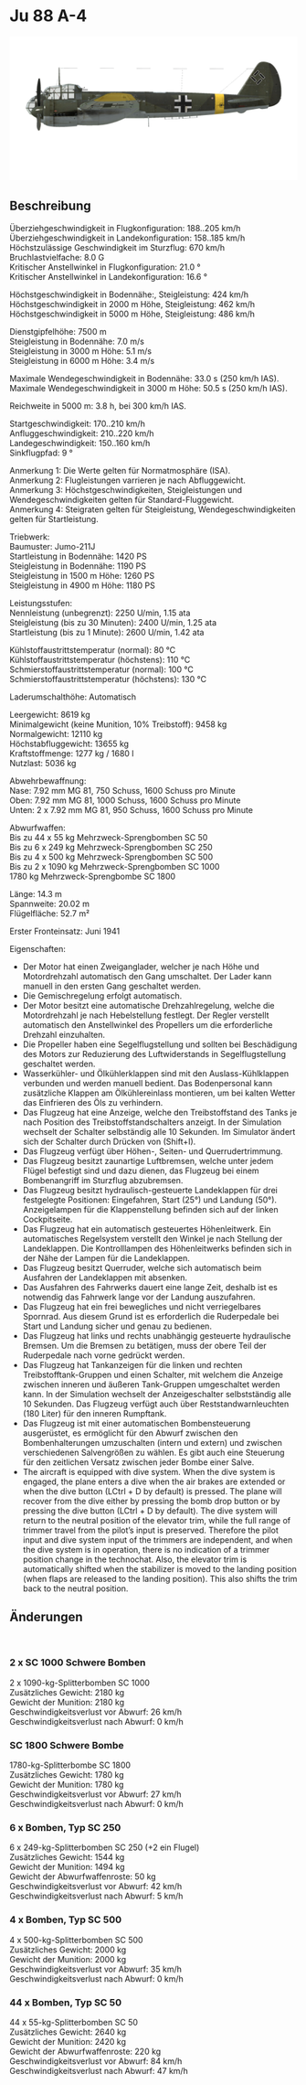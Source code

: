 # Ju 88 A-4  
  
![ju88a4](../images/ju88a4.png)  
  
## Beschreibung  
  
Überziehgeschwindigkeit in Flugkonfiguration: 188..205 km/h  
Überziehgeschwindigkeit in Landekonfiguration: 158..185 km/h  
Höchstzulässige Geschwindigkeit im Sturzflug: 670 km/h  
Bruchlastvielfache: 8.0 G  
Kritischer Anstellwinkel in Flugkonfiguration: 21.0 °  
Kritischer Anstellwinkel in Landekonfiguration: 16.6 °  
  
Höchstgeschwindigkeit in Bodennähe:, Steigleistung: 424 km/h  
Höchstgeschwindigkeit in 2000 m Höhe, Steigleistung: 462 km/h  
Höchstgeschwindigkeit in 5000 m Höhe, Steigleistung: 486 km/h  
  
Dienstgipfelhöhe: 7500 m  
Steigleistung in Bodennähe: 7.0 m/s  
Steigleistung in 3000 m Höhe: 5.1 m/s  
Steigleistung in 6000 m Höhe: 3.4 m/s  
  
Maximale Wendegeschwindigkeit in Bodennähe: 33.0 s (250 km/h IAS).  
Maximale Wendegeschwindigkeit in 3000 m Höhe: 50.5 s (250 km/h IAS).  
  
Reichweite in 5000 m: 3.8 h, bei 300 km/h IAS.  
  
Startgeschwindigkeit: 170..210 km/h  
Anfluggeschwindigkeit: 210..220 km/h  
Landegeschwindigkeit: 150..160 km/h  
Sinkflugpfad: 9 °  
  
Anmerkung 1: Die Werte gelten für Normatmosphäre (ISA).  
Anmerkung 2: Flugleistungen varrieren je nach Abfluggewicht.  
Anmerkung 3: Höchstgeschwindigkeiten, Steigleistungen und Wendegeschwindigkeiten gelten für Standard-Fluggewicht.  
Anmerkung 4: Steigraten gelten für Steigleistung, Wendegeschwindigkeiten gelten für Startleistung.  
  
Triebwerk:  
Baumuster: Jumo-211J  
Startleistung in Bodennähe: 1420 PS  
Steigleistung in Bodennähe: 1190 PS  
Steigleistung in 1500 m Höhe: 1260 PS  
Steigleistung in 4900 m Höhe: 1180 PS  
  
Leistungsstufen:  
Nennleistung (unbegrenzt): 2250 U/min, 1.15 ata  
Steigleistung (bis zu 30 Minuten): 2400 U/min, 1.25 ata  
Startleistung (bis zu 1 Minute): 2600 U/min, 1.42 ata  
  
Kühlstoffaustrittstemperatur (normal): 80 °C  
Kühlstoffaustrittstemperatur (höchstens): 110 °C  
Schmierstoffaustrittstemperatur (normal): 100 °C  
Schmierstoffaustrittstemperatur (höchstens): 130 °C  
  
Laderumschalthöhe: Automatisch  
  
Leergewicht: 8619 kg  
Minimalgewicht (keine Munition, 10% Treibstoff): 9458 kg  
Normalgewicht: 12110 kg  
Höchstabfluggewicht: 13655 kg  
Kraftstoffmenge: 1277 kg / 1680 l  
Nutzlast: 5036 kg  
  
Abwehrbewaffnung:  
Nase: 7.92 mm MG 81, 750 Schuss, 1600 Schuss pro Minute  
Oben: 7.92 mm MG 81, 1000 Schuss, 1600 Schuss pro Minute  
Unten: 2 x 7.92 mm MG 81, 950 Schuss, 1600 Schuss pro Minute  
  
Abwurfwaffen:  
Bis zu 44 x 55 kg Mehrzweck-Sprengbomben SC 50  
Bis zu 6 x 249 kg Mehrzweck-Sprengbomben SC 250  
Bis zu 4 x 500 kg Mehrzweck-Sprengbomben SC 500  
Bis zu 2 x 1090 kg Mehrzweck-Sprengbomben SC 1000  
1780 kg Mehrzweck-Sprengbombe SC 1800  
  
Länge: 14.3 m  
Spannweite: 20.02 m  
Flügelfläche: 52.7 m²  
  
Erster Fronteinsatz: Juni 1941  
  
Eigenschaften:  
- Der Motor hat einen Zweiganglader, welcher je nach Höhe und Motordrehzahl automatisch den Gang umschaltet. Der Lader kann manuell in den ersten Gang geschaltet werden.  
- Die Gemischregelung erfolgt automatisch.  
- Der Motor besitzt eine automatische Drehzahlregelung, welche die Motordrehzahl je nach Hebelstellung festlegt. Der Regler verstellt automatisch den Anstellwinkel des Propellers um die erforderliche Drehzahl einzuhalten.  
- Die Propeller haben eine Segelflugstellung und sollten bei Beschädigung des Motors zur Reduzierung des Luftwiderstands in Segelflugstellung geschaltet werden.  
- Wasserkühler- und Ölkühlerklappen sind mit den Auslass-Kühlklappen verbunden und werden manuell bedient. Das Bodenpersonal kann zusätzliche Klappen am Ölkühlereinlass montieren, um bei kalten Wetter das Einfrieren des Öls zu verhindern.  
- Das Flugzeug hat eine Anzeige, welche den Treibstoffstand des Tanks je nach Position des Treibstoffstandschalters anzeigt. In der Simulation wechselt der Schalter selbständig alle 10 Sekunden. Im Simulator ändert sich der Schalter durch Drücken von (Shift+I).  
- Das Flugzeug verfügt über Höhen-, Seiten- und Querrudertrimmung.  
- Das Flugzeug besitzt zaunartige Luftbremsen, welche unter jedem Flügel befestigt sind und dazu dienen, das Flugzeug bei einem Bombenangriff im Sturzflug abzubremsen.  
- Das Flugzeug besitzt hydraulisch-gesteuerte Landeklappen für drei festgelegte Positionen: Eingefahren, Start (25°) und Landung (50°). Anzeigelampen für die Klappenstellung befinden sich auf der linken Cockpitseite.  
- Das Flugzeug hat ein automatisch gesteuertes Höhenleitwerk. Ein automatisches Regelsystem verstellt den Winkel je nach Stellung der Landeklappen. Die Kontrolllampen des Höhenleitwerks befinden sich in der Nähe der Lampen für die Landeklappen.  
- Das Flugzeug besitzt Querruder, welche sich automatisch beim Ausfahren der Landeklappen mit absenken.  
- Das Ausfahren des Fahrwerks dauert eine lange Zeit, deshalb ist es notwendig das Fahrwerk lange vor der Landung auszufahren.  
- Das Flugzeug hat ein frei bewegliches und nicht verriegelbares Spornrad. Aus diesem Grund ist es erforderlich die Ruderpedale bei Start und Landung sicher und genau zu bedienen.  
- Das Flugzeug hat links und rechts unabhängig gesteuerte hydraulische Bremsen. Um die Bremsen zu betätigen, muss der obere Teil der Ruderpedale nach vorne gedrückt werden.  
- Das Flugzeug hat Tankanzeigen für die linken und rechten Treibstofftank-Gruppen und einen Schalter, mit welchem die Anzeige zwischen inneren und äußeren Tank-Gruppen umgeschaltet werden kann. In der Simulation wechselt der Anzeigeschalter selbstständig alle 10 Sekunden. Das Flugzeug verfügt auch über Reststandwarnleuchten (180 Liter) für den inneren Rumpftank.  
- Das Flugzeug ist mit einer automatischen Bombensteuerung ausgerüstet, es ermöglicht für den Abwurf zwischen den Bombenhalterungen umzuschalten (intern und extern) und zwischen verschiedenen Salvengrößen zu wählen. Es gibt auch eine Steuerung für den zeitlichen Versatz zwischen jeder Bombe einer Salve.  
- The aircraft is equipped with dive system. When the dive system is engaged, the plane enters a dive when the air brakes are extended or when the dive button (LCtrl + D by default) is pressed. The plane will recover from the dive either by pressing the bomb drop button or by pressing the dive button (LCtrl + D by default). The dive system will return to the neutral position of the elevator trim, while the full range of trimmer travel from the pilot’s input is preserved. Therefore the pilot input and dive system input of the trimmers are independent, and when the dive system is in operation, there is no indication of a trimmer position change in the technochat. Also, the elevator trim is automatically shifted when the stabilizer is moved to the landing position (when flaps are released to the landing position). This also shifts the trim back to the neutral position.  
  
## Änderungen  
  ﻿
  
  
### 2 x SC 1000 Schwere Bomben  
  
2 x 1090-kg-Splitterbomben SC 1000  
Zusätzliches Gewicht: 2180 kg  
Gewicht der Munition: 2180 kg  
Geschwindigkeitsverlust vor Abwurf: 26 km/h  
Geschwindigkeitsverlust nach Abwurf: 0 km/h  ﻿
  
  
### SC 1800 Schwere Bombe  
  
1780-kg-Splitterbombe SC 1800  
Zusätzliches Gewicht: 1780 kg  
Gewicht der Munition: 1780 kg  
Geschwindigkeitsverlust vor Abwurf: 27 km/h  
Geschwindigkeitsverlust nach Abwurf: 0 km/h  ﻿
  
  
### 6 x Bomben, Typ SC 250  
  
6 x 249-kg-Splitterbomben SC 250 (+2 ein Flugel)  
Zusätzliches Gewicht: 1544 kg  
Gewicht der Munition: 1494 kg  
Gewicht der Abwurfwaffenroste: 50 kg  
Geschwindigkeitsverlust vor Abwurf: 42 km/h  
Geschwindigkeitsverlust nach Abwurf: 5 km/h  ﻿
  
  
### 4 x Bomben, Typ SC 500  
  
4 x 500-kg-Splitterbomben SC 500  
Zusätzliches Gewicht: 2000 kg  
Gewicht der Munition: 2000 kg  
Geschwindigkeitsverlust vor Abwurf: 35 km/h  
Geschwindigkeitsverlust nach Abwurf: 0 km/h  ﻿
  
  
### 44 x Bomben, Typ SC 50  
  
44 x 55-kg-Splitterbomben SC 50  
Zusätzliches Gewicht: 2640 kg  
Gewicht der Munition: 2420 kg  
Gewicht der Abwurfwaffenroste: 220 kg  
Geschwindigkeitsverlust vor Abwurf: 84 km/h  
Geschwindigkeitsverlust nach Abwurf: 47 km/h  